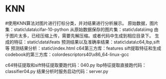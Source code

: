 # KNN
#使用KNN算法对图片进行打标分类，并对结果进行分析展示。
原始数据，图片集：static\data\cifar-10-python
从原始数据保存的图片集：static\data\img
 	由于图片太多，已经压缩上传，需要先解压缩。或者代码中生成到相应目录下。
生成的特征：static\data\feats
预测结果以及准确率结果：static\data\c64,lbp,sift等
预测结果分析：static\index.html
c64第三方库：features
sift提取特征和生成codebook的第三方库：colordescriptors40\x86_64-linux-gcc

c64特征提取和sift特征提取要跑代码：040.py
lbp特征提取直接跑代码：classifier04.py
结果分析时服务启动代码：server.py
